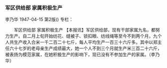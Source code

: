 ### 军区供给部  家属积极生产
李乃华
1947-04-15
第2版()
专栏：

　　军区供给部
    家属积极生产
    【本报讯】军区供给部，现有干部家属九名，都努力生产。自二月上旬开始纺花、缝被子、锁扣眼、纺线绳等至今不到两个月，九个人共生产收入合米一千二百二十七斤，每人平均生产一百三十六斤多。其中以郑主任六十七岁的老母亲生产成绩最大，她一个人不到三个月就生产米三百二十六斤，被表扬为模范家属，在她积极生产的影响下，现已没有不参加生产的家属。（李乃华）
